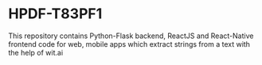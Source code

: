 # HPDF-T83PF1

This repository contains Python-Flask backend, ReactJS and React-Native frontend code for web, mobile apps which extract strings from a text with
the help of wit.ai 
